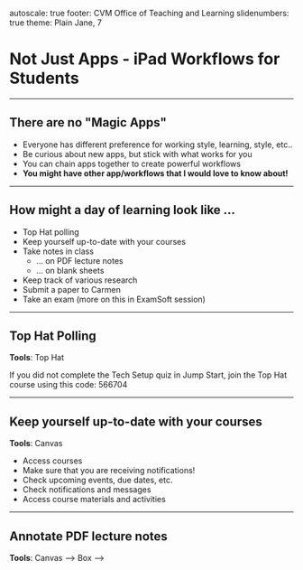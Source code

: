 autoscale: true
footer: CVM Office of Teaching and Learning
slidenumbers: true
theme: Plain Jane, 7

# Not Just Apps - iPad Workflows for Students

---

## There are no "Magic Apps"

* Everyone has different preference for working style, learning, style, etc..
* Be curious about new apps, but stick with what works for you
* You can chain apps together to create powerful workflows
* **You might have other app/workflows that I would love to know about!**

---

## How might a day of learning look like ...

  * Top Hat polling
  * Keep yourself up-to-date with your courses
  * Take notes in class
    * ... on PDF lecture notes
    * ... on blank sheets
  * Keep track of various research 
  * Submit a paper to Carmen
  * Take an exam (more on this in ExamSoft session)

---

## Top Hat Polling

**Tools**: Top Hat

If you did not complete the Tech Setup quiz in Jump Start, join the Top Hat course using this code: 566704

---

## Keep yourself up-to-date with your courses

**Tools**: Canvas

* Access courses
* Make sure that you are receiving notifications!
* Check upcoming events, due dates, etc.
* Check notifications and messages
* Access course materials and activities

---

## Annotate PDF lecture notes

**Tools**: Canvas --> Box --> 





